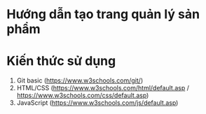 # Hướng dẫn tạo trang quản lý sản phẩm
# Kiến thức sử dụng
1. Git basic (https://www.w3schools.com/git/)
2. HTML/CSS (https://www.w3schools.com/html/default.asp / https://www.w3schools.com/css/default.asp)
3. JavaScript (https://www.w3schools.com/js/default.asp)